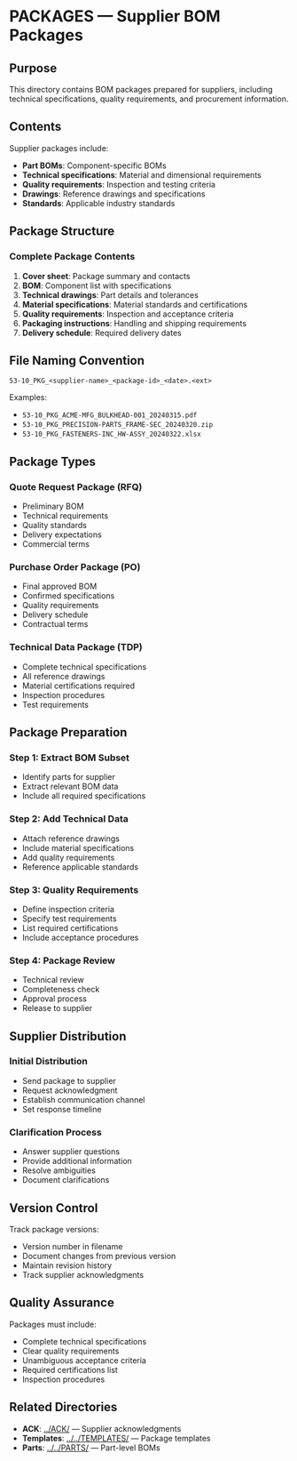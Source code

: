 # PACKAGES — Supplier BOM Packages

## Purpose

This directory contains BOM packages prepared for suppliers, including technical specifications, quality requirements, and procurement information.

## Contents

Supplier packages include:
- **Part BOMs**: Component-specific BOMs
- **Technical specifications**: Material and dimensional requirements
- **Quality requirements**: Inspection and testing criteria
- **Drawings**: Reference drawings and specifications
- **Standards**: Applicable industry standards

## Package Structure

### Complete Package Contents
1. **Cover sheet**: Package summary and contacts
2. **BOM**: Component list with specifications
3. **Technical drawings**: Part details and tolerances
4. **Material specifications**: Material standards and certifications
5. **Quality requirements**: Inspection and acceptance criteria
6. **Packaging instructions**: Handling and shipping requirements
7. **Delivery schedule**: Required delivery dates

## File Naming Convention

```
53-10_PKG_<supplier-name>_<package-id>_<date>.<ext>
```

Examples:
- `53-10_PKG_ACME-MFG_BULKHEAD-001_20240315.pdf`
- `53-10_PKG_PRECISION-PARTS_FRAME-SEC_20240320.zip`
- `53-10_PKG_FASTENERS-INC_HW-ASSY_20240322.xlsx`

## Package Types

### Quote Request Package (RFQ)
- Preliminary BOM
- Technical requirements
- Quality standards
- Delivery expectations
- Commercial terms

### Purchase Order Package (PO)
- Final approved BOM
- Confirmed specifications
- Quality requirements
- Delivery schedule
- Contractual terms

### Technical Data Package (TDP)
- Complete technical specifications
- All reference drawings
- Material certifications required
- Inspection procedures
- Test requirements

## Package Preparation

### Step 1: Extract BOM Subset
- Identify parts for supplier
- Extract relevant BOM data
- Include all required specifications

### Step 2: Add Technical Data
- Attach reference drawings
- Include material specifications
- Add quality requirements
- Reference applicable standards

### Step 3: Quality Requirements
- Define inspection criteria
- Specify test requirements
- List required certifications
- Include acceptance procedures

### Step 4: Package Review
- Technical review
- Completeness check
- Approval process
- Release to supplier

## Supplier Distribution

### Initial Distribution
- Send package to supplier
- Request acknowledgment
- Establish communication channel
- Set response timeline

### Clarification Process
- Answer supplier questions
- Provide additional information
- Resolve ambiguities
- Document clarifications

## Version Control

Track package versions:
- Version number in filename
- Document changes from previous version
- Maintain revision history
- Track supplier acknowledgments

## Quality Assurance

Packages must include:
- Complete technical specifications
- Clear quality requirements
- Unambiguous acceptance criteria
- Required certifications list
- Inspection procedures

## Related Directories

- **ACK**: [../ACK/](../ACK/) — Supplier acknowledgments
- **Templates**: [../../TEMPLATES/](../../TEMPLATES/) — Package templates
- **Parts**: [../../PARTS/](../../PARTS/) — Part-level BOMs
